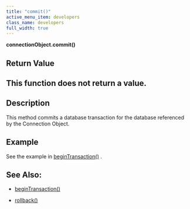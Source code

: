 ```yaml
---
title: "commit()"
active_menu_item: developers
class_name: developers
full_width: true
---
```



**connectionObject.commit()**

## Return Value

## This function does not return a value.

## Description

This method commits a database transaction for the database referenced by the Connection Object.

## Example

See the example in [beginTransaction()](begintransaction.htm) .

## See Also:

 - [beginTransaction()](begintransaction.htm)

 - [rollback()](rollback.htm)

